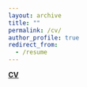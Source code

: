 ```yaml
---
layout: archive
title: ""
permalink: /cv/
author_profile: true
redirect_from:
  - /resume
---
```

**[CV](https://www.dropbox.com/s/a36z3ay9n1xopw6/shalini_CV.pdf?dl=0)**
